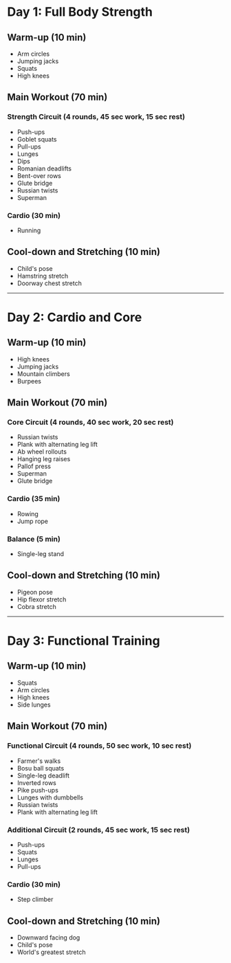 # Day 1: Full Body Strength

## Warm-up (10 min)

- Arm circles
- Jumping jacks
- Squats
- High knees

## Main Workout (70 min)

### Strength Circuit (4 rounds, 45 sec work, 15 sec rest)

- Push-ups
- Goblet squats
- Pull-ups
- Lunges
- Dips
- Romanian deadlifts
- Bent-over rows
- Glute bridge
- Russian twists
- Superman

### Cardio (30 min)

- Running

## Cool-down and Stretching (10 min)

- Child's pose
- Hamstring stretch
- Doorway chest stretch

---

# Day 2: Cardio and Core

## Warm-up (10 min)

- High knees
- Jumping jacks
- Mountain climbers
- Burpees

## Main Workout (70 min)

### Core Circuit (4 rounds, 40 sec work, 20 sec rest)

- Russian twists
- Plank with alternating leg lift
- Ab wheel rollouts
- Hanging leg raises
- Pallof press
- Superman
- Glute bridge

### Cardio (35 min)

- Rowing
- Jump rope

### Balance (5 min)

- Single-leg stand

## Cool-down and Stretching (10 min)

- Pigeon pose
- Hip flexor stretch
- Cobra stretch

---

# Day 3: Functional Training

## Warm-up (10 min)

- Squats
- Arm circles
- High knees
- Side lunges

## Main Workout (70 min)

### Functional Circuit (4 rounds, 50 sec work, 10 sec rest)

- Farmer's walks
- Bosu ball squats
- Single-leg deadlift
- Inverted rows
- Pike push-ups
- Lunges with dumbbells
- Russian twists
- Plank with alternating leg lift

### Additional Circuit (2 rounds, 45 sec work, 15 sec rest)

- Push-ups
- Squats
- Lunges
- Pull-ups

### Cardio (30 min)

- Step climber

## Cool-down and Stretching (10 min)

- Downward facing dog
- Child's pose
- World's greatest stretch
